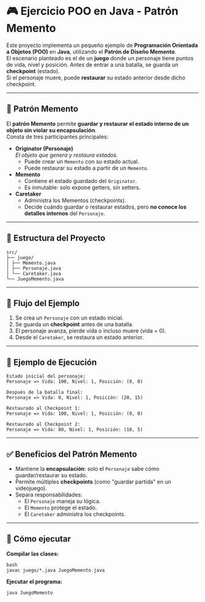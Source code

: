 # 🎮 Ejercicio POO en Java - Patrón Memento

Este proyecto implementa un pequeño ejemplo de **Programación Orientada a Objetos (POO)** en **Java**, utilizando el **Patrón de Diseño Memento**.  
El escenario planteado es el de un **juego** donde un personaje tiene puntos de vida, nivel y posición. Antes de entrar a una batalla, se guarda un **checkpoint** (estado).  
Si el personaje muere, puede **restaurar** su estado anterior desde dicho checkpoint.

---

## 🧩 Patrón Memento

El **patrón Memento** permite **guardar y restaurar el estado interno de un objeto sin violar su encapsulación**.  
Consta de tres participantes principales:

- **Originator (Personaje)**  
  *El objeto que genera y restaura estados.*  
    - Puede crear un `Memento` con su estado actual.  
    - Puede restaurar su estado a partir de un `Memento`.
- **Memento**  
    - Contiene el estado guardado del `Originator`.  
    - Es inmutable: solo expone getters, sin setters.  
- **Caretaker**  
    - Administra los Mementos (checkpoints).  
    - Decide cuándo guardar o restaurar estados, pero **no conoce los detalles internos** del `Personaje`.

---

## 📂 Estructura del Proyecto
    src/
    ├── juego/
    │ ├── Memento.java
    │ ├── Personaje.java
    │ └── Caretaker.java
    └── JuegoMemento.java


---

## 🔎 Flujo del Ejemplo

1. Se crea un `Personaje` con un estado inicial.
2. Se guarda un **checkpoint** antes de una batalla.
3. El personaje avanza, pierde vida o incluso muere (vida = 0).
4. Desde el `Caretaker`, se restaura un estado anterior.

---

## 📌 Ejemplo de Ejecución
    Estado inicial del personaje:
    Personaje => Vida: 100, Nivel: 1, Posición: (0, 0)
    
    Después de la batalla final:
    Personaje => Vida: 0, Nivel: 1, Posición: (20, 15)
    
    Restaurado al Checkpoint 1:
    Personaje => Vida: 100, Nivel: 1, Posición: (0, 0)
    
    Restaurado al Checkpoint 2:
    Personaje => Vida: 80, Nivel: 1, Posición: (10, 5)


---

## ✅ Beneficios del Patrón Memento
- Mantiene la **encapsulación**: solo el `Personaje` sabe cómo guardar/restaurar su estado.  
- Permite múltiples **checkpoints** (como "guardar partida" en un videojuego).  
- Separa responsabilidades:  
    - El `Personaje` maneja su lógica.  
    - El `Memento` protege el estado.  
    - El `Caretaker` administra los checkpoints.  
---

## 🚀 Cómo ejecutar

**Compilar las clases:**

    bash
    javac juego/*.java JuegoMemento.java

**Ejecutar el programa:**

`java JuegoMemento`

